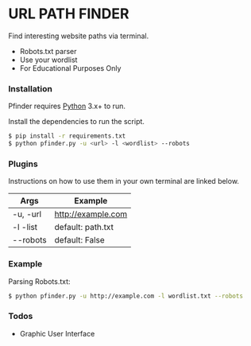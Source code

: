 # URL PATH FINDER

Find interesting website paths via terminal.

  - Robots.txt parser
  - Use your wordlist
  - For Educational Purposes Only


### Installation

Pfinder requires [Python](https://www.python.org/) 3.x+ to run.

Install the dependencies to run the script.

```sh
$ pip install -r requirements.txt
$ python pfinder.py -u <url> -l <wordlist> --robots
```

### Plugins

Instructions on how to use them in your own terminal are linked below.

| Args | Example |
| ------ | ------ |
| -u, -url | http://example.com |
| -l -list | default: path.txt |
| --robots | default: False |


### Example

Parsing Robots.txt:
```sh
$ python pfinder.py -u http://example.com -l wordlist.txt --robots
```
### Todos

 - Graphic User Interface
